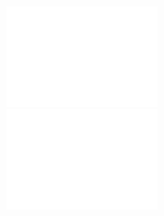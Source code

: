 <p 
align="center">
<img 
height=200px
src="./assets/logo-senac.png">
<img 
height=200px
src="./assets/logo-senac.png">
</p>
